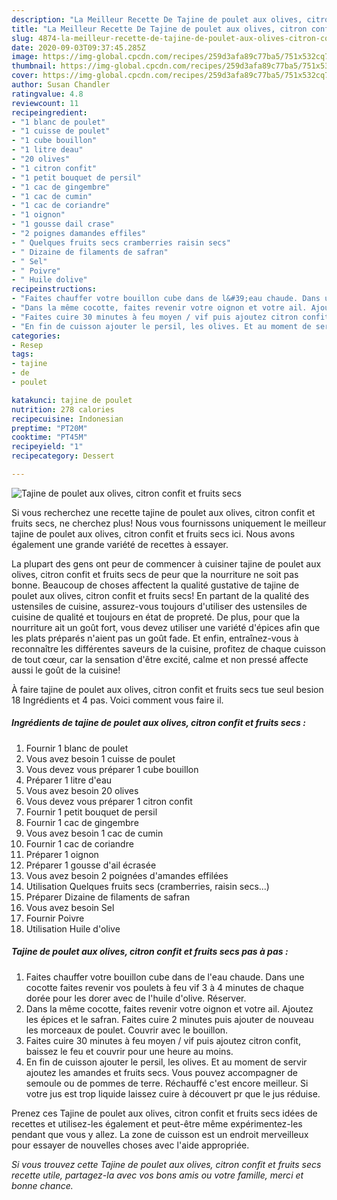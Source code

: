 ```yaml
---
description: "La Meilleur Recette De Tajine de poulet aux olives, citron confit et fruits secs"
title: "La Meilleur Recette De Tajine de poulet aux olives, citron confit et fruits secs"
slug: 4874-la-meilleur-recette-de-tajine-de-poulet-aux-olives-citron-confit-et-fruits-secs
date: 2020-09-03T09:37:45.285Z
image: https://img-global.cpcdn.com/recipes/259d3afa89c77ba5/751x532cq70/tajine-de-poulet-aux-olives-citron-confit-et-fruits-secs-photo-principale-de-la-recette.jpg
thumbnail: https://img-global.cpcdn.com/recipes/259d3afa89c77ba5/751x532cq70/tajine-de-poulet-aux-olives-citron-confit-et-fruits-secs-photo-principale-de-la-recette.jpg
cover: https://img-global.cpcdn.com/recipes/259d3afa89c77ba5/751x532cq70/tajine-de-poulet-aux-olives-citron-confit-et-fruits-secs-photo-principale-de-la-recette.jpg
author: Susan Chandler
ratingvalue: 4.8
reviewcount: 11
recipeingredient:
- "1 blanc de poulet"
- "1 cuisse de poulet"
- "1 cube bouillon"
- "1 litre deau"
- "20 olives"
- "1 citron confit"
- "1 petit bouquet de persil"
- "1 cac de gingembre"
- "1 cac de cumin"
- "1 cac de coriandre"
- "1 oignon"
- "1 gousse dail crase"
- "2 poignes damandes effiles"
- " Quelques fruits secs cramberries raisin secs"
- " Dizaine de filaments de safran"
- " Sel"
- " Poivre"
- " Huile dolive"
recipeinstructions:
- "Faites chauffer votre bouillon cube dans de l&#39;eau chaude. Dans une cocotte faites revenir vos poulets à feu vif 3 à 4 minutes de chaque dorée pour les dorer avec de l&#39;huile d&#39;olive. Réserver."
- "Dans la même cocotte, faites revenir votre oignon et votre ail. Ajoutez les épices et le safran. Faites cuire 2 minutes puis ajouter de nouveau les morceaux de poulet. Couvrir avec le bouillon."
- "Faites cuire 30 minutes à feu moyen / vif puis ajoutez citron confit, baissez le feu et couvrir pour une heure au moins."
- "En fin de cuisson ajouter le persil, les olives. Et au moment de servir ajoutez les amandes et fruits secs. Vous pouvez accompagner de semoule ou de pommes de terre. Réchauffé c&#39;est encore meilleur. Si votre jus est trop liquide laissez cuire à découvert pr que le jus réduise."
categories:
- Resep
tags:
- tajine
- de
- poulet

katakunci: tajine de poulet 
nutrition: 278 calories
recipecuisine: Indonesian
preptime: "PT20M"
cooktime: "PT45M"
recipeyield: "1"
recipecategory: Dessert

---
```



![Tajine de poulet aux olives, citron confit et fruits secs](https://img-global.cpcdn.com/recipes/259d3afa89c77ba5/751x532cq70/tajine-de-poulet-aux-olives-citron-confit-et-fruits-secs-photo-principale-de-la-recette.jpg)

Si vous recherchez une recette tajine de poulet aux olives, citron confit et fruits secs, ne cherchez plus! Nous vous fournissons uniquement le meilleur tajine de poulet aux olives, citron confit et fruits secs ici. Nous avons également une grande variété de recettes à essayer.

La plupart des gens ont peur de commencer à cuisiner tajine de poulet aux olives, citron confit et fruits secs de peur que la nourriture ne soit pas bonne. Beaucoup de choses affectent la qualité gustative de tajine de poulet aux olives, citron confit et fruits secs! En partant de la qualité des ustensiles de cuisine, assurez-vous toujours d'utiliser des ustensiles de cuisine de qualité et toujours en état de propreté. De plus, pour que la nourriture ait un goût fort, vous devez utiliser une variété d'épices afin que les plats préparés n'aient pas un goût fade. Et enfin, entraînez-vous à reconnaître les différentes saveurs de la cuisine, profitez de chaque cuisson de tout cœur, car la sensation d'être excité, calme et non pressé affecte aussi le goût de la cuisine!

<!--inarticleads1-->

À faire tajine de poulet aux olives, citron confit et fruits secs tue seul besion 18 Ingrédients et 4 pas. Voici comment vous faire il.

##### Ingrédients de tajine de poulet aux olives, citron confit et fruits secs :

1. Fournir 1 blanc de poulet
1. Vous avez besoin 1 cuisse de poulet
1. Vous devez vous préparer 1 cube bouillon
1. Préparer 1 litre d&#39;eau
1. Vous avez besoin 20 olives
1. Vous devez vous préparer 1 citron confit
1. Fournir 1 petit bouquet de persil
1. Fournir 1 cac de gingembre
1. Vous avez besoin 1 cac de cumin
1. Fournir 1 cac de coriandre
1. Préparer 1 oignon
1. Préparer 1 gousse d&#39;ail écrasée
1. Vous avez besoin 2 poignées d&#39;amandes effilées
1. Utilisation  Quelques fruits secs (cramberries, raisin secs...)
1. Préparer  Dizaine de filaments de safran
1. Vous avez besoin  Sel
1. Fournir  Poivre
1. Utilisation  Huile d&#39;olive




<!--inarticleads2-->

##### Tajine de poulet aux olives, citron confit et fruits secs pas à pas :

1. Faites chauffer votre bouillon cube dans de l&#39;eau chaude. Dans une cocotte faites revenir vos poulets à feu vif 3 à 4 minutes de chaque dorée pour les dorer avec de l&#39;huile d&#39;olive. Réserver.
1. Dans la même cocotte, faites revenir votre oignon et votre ail. Ajoutez les épices et le safran. Faites cuire 2 minutes puis ajouter de nouveau les morceaux de poulet. Couvrir avec le bouillon.
1. Faites cuire 30 minutes à feu moyen / vif puis ajoutez citron confit, baissez le feu et couvrir pour une heure au moins.
1. En fin de cuisson ajouter le persil, les olives. Et au moment de servir ajoutez les amandes et fruits secs. Vous pouvez accompagner de semoule ou de pommes de terre. Réchauffé c&#39;est encore meilleur. Si votre jus est trop liquide laissez cuire à découvert pr que le jus réduise.




<!--inarticleads1-->

<p>
Prenez ces Tajine de poulet aux olives, citron confit et fruits secs idées de recettes et utilisez-les également et peut-être même expérimentez-les pendant que vous y allez. La zone de cuisson est un endroit merveilleux pour essayer de nouvelles choses avec l'aide appropriée.
</p>

<p>
<i>Si vous trouvez cette Tajine de poulet aux olives, citron confit et fruits secs recette utile, partagez-la avec vos bons amis ou votre famille, merci et bonne chance.</i>
</p>
